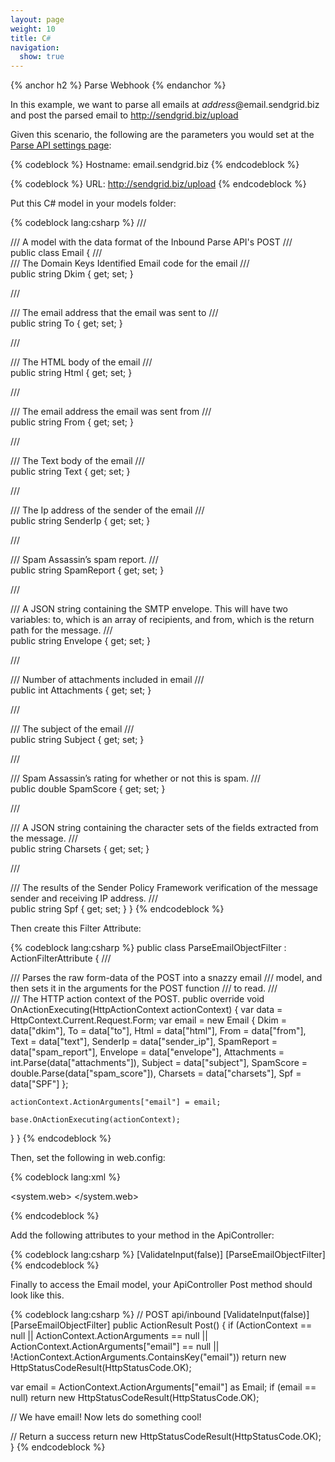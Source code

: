 ```yaml
---
layout: page
weight: 10
title: C#
navigation:
  show: true
---
```


{% anchor h2 %}
Parse Webhook 
{% endanchor %}

In this example, we want to parse all emails at *address*@email.sendgrid.biz and post the parsed email to http://sendgrid.biz/upload

Given this scenario, the following are the parameters you would set at the [Parse API settings page](http://sendgrid.com/developer/reply):


{% codeblock %}
Hostname: email.sendgrid.biz
{% endcodeblock %}

{% codeblock %}
URL: http://sendgrid.biz/upload
{% endcodeblock %}

 Put this C\# model in your models folder: 

{% codeblock lang:csharp %}
/// <summary>
/// A model with the data format of the Inbound Parse API's POST
/// </summary>
public class Email
{
  /// <summary>
  /// The Domain Keys Identified Email code for the email
  /// </summary>
  public string Dkim { get; set; }

  /// <summary>
  /// The email address that the email was sent to
  /// </summary>
  public string To { get; set; }

  /// <summary>
  /// The HTML body of the email
  /// </summary>
  public string Html { get; set; }

  /// <summary>
  /// The email address the email was sent from
  /// </summary>
  public string From { get; set; }

  /// <summary>
  /// The Text body of the email
  /// </summary>
  public string Text { get; set; }

  /// <summary>
  /// The Ip address of the sender of the email
  /// </summary>
  public string SenderIp { get; set; }

  /// <summary>
  /// Spam Assassin’s spam report.
  /// </summary>
  public string SpamReport { get; set; }

  /// <summary>
  /// A JSON string containing the SMTP envelope. This will have two variables: to, which is an array of recipients, and from, which is the return path for the message.
  /// </summary>
  public string Envelope { get; set; }

  /// <summary>
  /// Number of attachments included in email
  /// </summary>
  public int Attachments { get; set; }

  /// <summary>
  /// The subject of the email
  /// </summary>
  public string Subject { get; set; }

  /// <summary>
  /// Spam Assassin’s rating for whether or not this is spam.
  /// </summary>
  public double SpamScore { get; set; }

  /// <summary>
  /// A JSON string containing the character sets of the fields extracted from the message.
  /// </summary>
  public string Charsets { get; set; }

  /// <summary>
  /// The results of the Sender Policy Framework verification of the message sender and receiving IP address.
  /// </summary>
  public string Spf { get; set; }
}
{% endcodeblock %}

 Then create this Filter Attribute: 

{% codeblock lang:csharp %}
public class ParseEmailObjectFilter : ActionFilterAttribute
{
  /// <summary>
  /// Parses the raw form-data of the POST into a snazzy email
  /// model, and then sets it in the arguments for the POST function
  /// to read.
  /// </summary>
  /// <param name="actionContext">The HTTP action context of the POST.</param>
  public override void OnActionExecuting(HttpActionContext actionContext)
  {
    var data = HttpContext.Current.Request.Form;
    var email = new Email
    {
      Dkim = data["dkim"],
      To = data["to"],
      Html = data["html"],
      From = data["from"],
      Text = data["text"],
      SenderIp = data["sender_ip"],
      SpamReport = data["spam_report"],
      Envelope = data["envelope"],
      Attachments = int.Parse(data["attachments"]),
      Subject = data["subject"],
      SpamScore = double.Parse(data["spam_score"]),
      Charsets = data["charsets"],
      Spf = data["SPF"]
    };

    actionContext.ActionArguments["email"] = email;

    base.OnActionExecuting(actionContext);
  }
}
{% endcodeblock %}

 Then, set the following in web.config: 

{% codeblock lang:xml %}
<?xml version="1.0" encoding="ISO-8859-1"?>

<system.web>
   <compilation debug="true" targetFramework="4.5"/>
   <httpRuntime targetFramework="4.5" requestValidationMode="2.0"/>
   <pages validateRequest="false"/>
</system.web>

{% endcodeblock %}

 Add the following attributes to your method in the ApiController: 

{% codeblock lang:csharp %}
[ValidateInput(false)]
[ParseEmailObjectFilter]
{% endcodeblock %}

 Finally to access the Email model, your ApiController Post method should look like this. 

{% codeblock lang:csharp %}
// POST api/inbound
[ValidateInput(false)]
[ParseEmailObjectFilter]
public ActionResult Post()
{
  if (ActionContext == null || ActionContext.ActionArguments == null || ActionContext.ActionArguments["email"] == null || !ActionContext.ActionArguments.ContainsKey("email"))
    return new HttpStatusCodeResult(HttpStatusCode.OK);

  var email = ActionContext.ActionArguments["email"] as Email;
  if (email == null)
    return new HttpStatusCodeResult(HttpStatusCode.OK);

  // We have email! Now lets do something cool!

  // Return a success
  return new HttpStatusCodeResult(HttpStatusCode.OK);
}
{% endcodeblock %}

